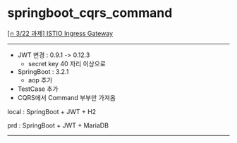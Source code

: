 # springboot_cqrs_command
[[🔥 3/22 과제] ISTIO Ingress Gateway ](https://www.notion.so/heewon00/240318-OpenSearch-ElasticStack-OpenFeign-Istio-44704d0495fe43728bffe1c82b1a3e40?pvs=4#1c14e5479a334286b5c4441173cf6201)  
***


- JWT 변경 : 0.9.1 ->  0.12.3
  - secret key 40 자리 이상으로
- SpringBoot : 3.2.1
  - aop 추가
- TestCase 추가
- CQRS에서 Command 부부만 가져옴 

local : SpringBoot + JWT + H2  

prd : SpringBoot + JWT + MariaDB

***
